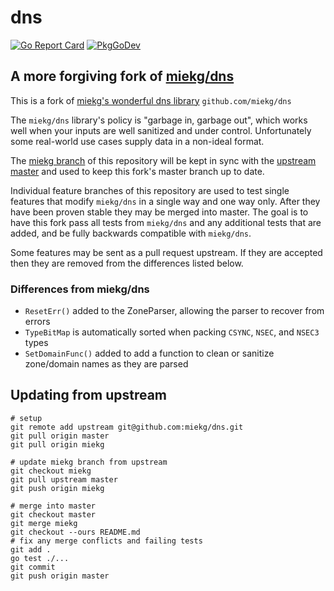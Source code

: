 # dns

[![Go Report Card](https://goreportcard.com/badge/github.com/lanrat/dns)](https://goreportcard.com/report/lanrat/dns)
[![PkgGoDev](https://pkg.go.dev/badge/github.com/lanrat/dns)](https://pkg.go.dev/github.com/lanrat/dns)

## A more forgiving fork of [miekg/dns](https://github.com/miekg/dns)

This is a fork of [miekg's wonderful dns library](https://github.com/miekg/dns) `github.com/miekg/dns`

The `miekg/dns` library's policy is "garbage in, garbage out", which works well when your inputs are well sanitized and under control. Unfortunately some real-world use cases supply data in a non-ideal format.

The [miekg branch](https://github.com/lanrat/dns/tree/miekg) of this repository will be kept in sync with the [upstream master](https://github.com/miekg/dns/tree/master) and used to keep this fork's master branch up to date.

Individual feature branches of this repository are used to test single features that modify `miekg/dns` in a single way and one way only. After they have been proven stable they may be merged into master. The goal is to have this fork pass all tests from `miekg/dns` and any additional tests that are added, and be fully backwards compatible with `miekg/dns`.

Some features may be sent as a pull request upstream. If they are accepted then they are removed from the differences listed below.

### Differences from miekg/dns

* `ResetErr()` added to the ZoneParser, allowing the parser to recover from errors
* `TypeBitMap` is automatically sorted when packing `CSYNC`, `NSEC`, and `NSEC3` types
* `SetDomainFunc()` added to add a function to clean or sanitize zone/domain names as they are parsed

## Updating from upstream

```shell
# setup
git remote add upstream git@github.com:miekg/dns.git
git pull origin master
git pull origin miekg

# update miekg branch from upstream
git checkout miekg
git pull upstream master
git push origin miekg

# merge into master
git checkout master
git merge miekg
git checkout --ours README.md
# fix any merge conflicts and failing tests
git add .
go test ./...
git commit
git push origin master
```
